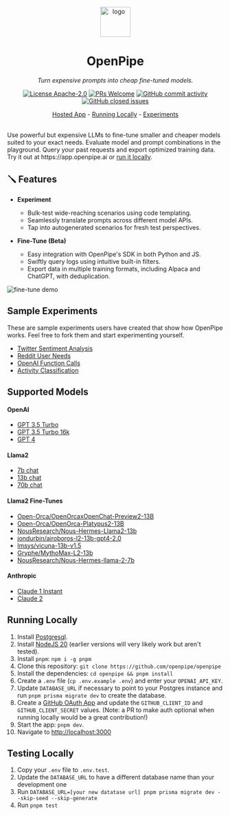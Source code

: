  <p align="center">
  <a href="https://openpipe.ai">
    <img height="70" src="https://github.com/openpipe/openpipe/assets/41524992/70af25fb-1f90-42d9-8a20-3606e3b5aaba" alt="logo">
  </a>
</p>
<h1 align="center">
  OpenPipe
</h1>

<p align="center">
  <i>Turn expensive prompts into cheap fine-tuned models.</i>
</p>

<p align="center">
  <a href="/LICENSE"><img alt="License Apache-2.0" src="https://img.shields.io/github/license/openpipe/openpipe?style=flat-square"></a>
  <a href='http://makeapullrequest.com'><img alt='PRs Welcome' src='https://img.shields.io/badge/PRs-welcome-brightgreen.svg?style=flat-square'/></a>
  <a href="https://github.com/openpipe/openpipe/graphs/commit-activity"><img alt="GitHub commit activity" src="https://img.shields.io/github/commit-activity/m/openpipe/openpipe?style=flat-square"/></a>
  <a href="https://github.com/openpipe/openpipe/issues"><img alt="GitHub closed issues" src="https://img.shields.io/github/issues-closed/openpipe/openpipe?style=flat-square"/></a>
</p>

<p align="center">
  <a href="https://app.openpipe.ai/">Hosted App</a> - <a href="#running-locally">Running Locally</a> - <a href="#sample-experiments">Experiments</a>
</p>

<br>
Use powerful but expensive LLMs to fine-tune smaller and cheaper models suited to your exact needs. Evaluate model and prompt combinations in the playground. Query your past requests and export optimized training data. Try it out at https://app.openpipe.ai or <a href="#running-locally">run it locally</a>.
<br>


## 🪛 Features

 * <b>Experiment</b>
   * Bulk-test wide-reaching scenarios using code templating.
   * Seamlessly translate prompts across different model APIs.
   * Tap into autogenerated scenarios for fresh test perspectives.

 * <b>Fine-Tune (Beta)</b>
   * Easy integration with OpenPipe's SDK in both Python and JS.
   * Swiftly query logs using intuitive built-in filters.
   * Export data in multiple training formats, including Alpaca and ChatGPT, with deduplication.
   
<img src="https://github.com/openpipe/openpipe/assets/41524992/eaa8b92d-4536-4f63-bbef-4b0b1a60f6b5" alt="fine-tune demo">

<!-- <img height="400px" src="https://github.com/openpipe/openpipe/assets/41524992/66bb1843-cb72-4130-a369-eec2df3b8201" alt="playground demo"> -->


## Sample Experiments

These are sample experiments users have created that show how OpenPipe works. Feel free to fork them and start experimenting yourself.

- [Twitter Sentiment Analysis](https://app.openpipe.ai/experiments/62c20a73-2012-4a64-973c-4b665ad46a57)
- [Reddit User Needs](https://app.openpipe.ai/experiments/22222222-2222-2222-2222-222222222222)
- [OpenAI Function Calls](https://app.openpipe.ai/experiments/2ebbdcb3-ed51-456e-87dc-91f72eaf3e2b)
- [Activity Classification](https://app.openpipe.ai/experiments/3950940f-ab6b-4b74-841d-7e9dbc4e4ff8)

## Supported Models

#### OpenAI
  - [GPT 3.5 Turbo](https://platform.openai.com/docs/guides/gpt/chat-completions-api)
  - [GPT 3.5 Turbo 16k](https://platform.openai.com/docs/guides/gpt/chat-completions-api)
  - [GPT 4](https://openai.com/gpt-4)
#### Llama2
  - [7b chat](https://replicate.com/a16z-infra/llama7b-v2-chat)
  - [13b chat](https://replicate.com/a16z-infra/llama13b-v2-chat)
  - [70b chat](https://replicate.com/replicate/llama70b-v2-chat)
#### Llama2 Fine-Tunes
  - [Open-Orca/OpenOrcaxOpenChat-Preview2-13B](https://huggingface.co/Open-Orca/OpenOrcaxOpenChat-Preview2-13B)
  - [Open-Orca/OpenOrca-Platypus2-13B](https://huggingface.co/Open-Orca/OpenOrca-Platypus2-13B)
  - [NousResearch/Nous-Hermes-Llama2-13b](https://huggingface.co/NousResearch/Nous-Hermes-Llama2-13b)
  - [jondurbin/airoboros-l2-13b-gpt4-2.0](https://huggingface.co/jondurbin/airoboros-l2-13b-gpt4-2.0)
  - [lmsys/vicuna-13b-v1.5](https://huggingface.co/lmsys/vicuna-13b-v1.5)
  - [Gryphe/MythoMax-L2-13b](https://huggingface.co/Gryphe/MythoMax-L2-13b)
  - [NousResearch/Nous-Hermes-llama-2-7b](https://huggingface.co/NousResearch/Nous-Hermes-llama-2-7b)
#### Anthropic
  - [Claude 1 Instant](https://www.anthropic.com/index/introducing-claude)
  - [Claude 2](https://www.anthropic.com/index/claude-2)

## Running Locally

1. Install [Postgresql](https://www.postgresql.org/download/).
2. Install [NodeJS 20](https://nodejs.org/en/download/current) (earlier versions will very likely work but aren't tested).
3. Install `pnpm`: `npm i -g pnpm`
4. Clone this repository: `git clone https://github.com/openpipe/openpipe`
5. Install the dependencies: `cd openpipe && pnpm install`
6. Create a `.env` file (`cp .env.example .env`) and enter your `OPENAI_API_KEY`.
7. Update `DATABASE_URL` if necessary to point to your Postgres instance and run `pnpm prisma migrate dev` to create the database.
8. Create a [GitHub OAuth App](https://docs.github.com/en/apps/oauth-apps/building-oauth-apps/creating-an-oauth-app) and update the `GITHUB_CLIENT_ID` and `GITHUB_CLIENT_SECRET` values. (Note: a PR to make auth optional when running locally would be a great contribution!)
9. Start the app: `pnpm dev`.
10. Navigate to [http://localhost:3000](http://localhost:3000)

## Testing Locally

1. Copy your `.env` file to `.env.test`.
2. Update the `DATABASE_URL` to have a different database name than your development one
3. Run `DATABASE_URL=[your new datatase url] pnpm prisma migrate dev --skip-seed --skip-generate`
4. Run `pnpm test`
